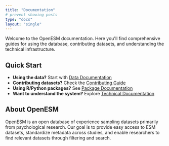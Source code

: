 ```yaml
---
title: "Documentation"
# prevent showing posts
type: "docs"
layout: "single"
---
```



Welcome to the OpenESM documentation. Here you'll find comprehensive guides for using the database, contributing datasets, and understanding the technical infrastructure.

## Quick Start
- **Using the data?** Start with [Data Documentation](/docs/data/)
- **Contributing datasets?** Check the [Contributing Guide](/docs/contributing/)
- **Using R/Python packages?** See [Package Documentation](/docs/packages/)
- **Want to understand the system?** Explore [Technical Documentation](/docs/technical/)

## About OpenESM
OpenESM is an open database of experience sampling datasets primarily from psychological research. Our goal is to provide easy access to ESM datasets, standardize metadata across studies, and enable researchers to find relevant datasets through filtering and search.